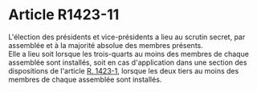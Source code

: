 # Article R1423-11

  
L'élection des présidents et vice-présidents a lieu au scrutin secret, par assemblée et à la majorité absolue des membres présents.   
Elle a lieu soit lorsque les trois-quarts au moins des membres de chaque assemblée sont installés, soit en cas d'application dans une section des dispositions de l'article [R. 1423-1][1], lorsque les deux tiers au moins des membres de chaque assemblée sont installés.

 [1]: /affichCodeArticle.do?cidTexte=LEGITEXT000006072050&idArticle=LEGIARTI000018484054&dateTexte=&categorieLien=cid